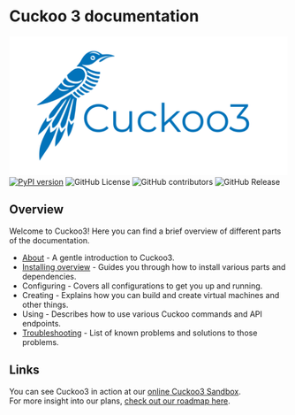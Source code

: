 # Cuckoo 3 documentation

<img src="assets/images/cuckoo3-logo.png"  alt="cuckoo3 logo"/>
<a href="https://badge.fury.io/py/Cuckoo3"><img src="https://badge.fury.io/py/Cuckoo3.svg" alt="PyPI version" height="24"></a>
<img alt="GitHub License" src="https://img.shields.io/github/license/cert-ee/cuckoo3" height="24">
<img alt="GitHub contributors" src="https://img.shields.io/github/contributors/cert-ee/cuckoo3" height="24">
<img alt="GitHub Release" src="https://img.shields.io/github/v/release/cert-ee/cuckoo3?display_name=release&logoSize=24" height="24">

## Overview

Welcome to Cuckoo3!
Here you can find a brief overview of different parts of the documentation.

- [About](about/cuckoo.md) - A gentle introduction to Cuckoo3.
- [Installing overview](installing/overview.md) - Guides you through how to install various parts and dependencies.
- Configuring - Covers all configurations to get you up and running.
- Creating - Explains how you can build and create virtual machines and other things.
- Using - Describes how to use various Cuckoo commands and API endpoints.
- [Troubleshooting](faq/common.md) - List of known problems and solutions to those problems.

## Links

You can see Cuckoo3 in action at our [online Cuckoo3 Sandbox](https://cuckoo-hatch.cert.ee/).  
For more insight into our plans, [check out our roadmap here](https://github.com/orgs/cert-ee/projects/1/views/1).
